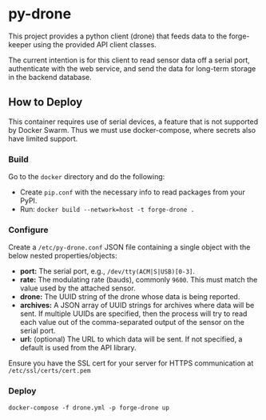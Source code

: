 # py-drone

This project provides a python client (drone) that feeds data to the forge-keeper using the provided API client classes.

The current intention is for this client to read sensor data off a serial port, authenticate with the web service, and send the data for long-term storage in the backend database.

## How to Deploy

This container requires use of serial devices, a feature that is not supported
by Docker Swarm. Thus we must use docker-compose, where secrets also have
limited support.

### Build

Go to the `docker` directory and do the following:

- Create `pip.conf` with the necessary info to read packages from your PyPI.
- Run: `docker build --network=host -t forge-drone .`

### Configure

Create a `/etc/py-drone.conf` JSON file containing a single object with the
below nested properties/objects:

* **port:** The serial port, e.g., `/dev/tty(ACM|S|USB)[0-3]`.
* **rate:** The modulating rate (bauds), commonly `9600`. This must match the
  value used by the attached sensor.
* **drone:** The UUID string of the drone whose data is being reported.
* **archives:** A JSON array of UUID strings for archives where data will be
  sent. If multiple UUIDs are specified, then the process will try to read each
  value out of the comma-separated output of the sensor on the serial port.
* **url:** (optional) The URL to which data will be sent. If not specified, a
  default is used from the API library.

Ensure you have the SSL cert for your server for HTTPS communication at
`/etc/ssl/certs/cert.pem`

### Deploy

```
docker-compose -f drone.yml -p forge-drone up
```
